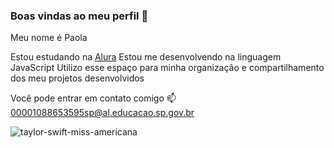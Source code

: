 ### Boas vindas ao meu perfil 💚
Meu nome é Paola 

Estou estudando na [Alura](https://www.alura.com.br)
Estou me desenvolvendo na linguagem JavaScript
Utilizo esse espaço para minha organização e compartilhamento dos meu projetos desenvolvidos

Você pode entrar em contato comigo 📫
00001088653595sp@al.educacao.sp.gov.br

![taylor-swift-miss-americana](https://github.com/Paolinha2B/Paolinha2B/assets/170754363/71489501-2ff1-445a-a243-5085eef768aa)
